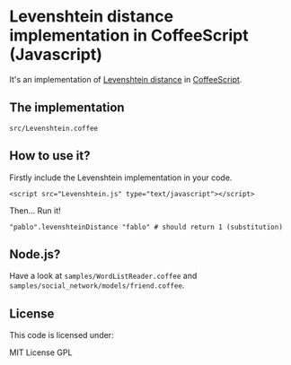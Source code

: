 # Levenshtein distance implementation in CoffeeScript (Javascript)

It's an implementation of [Levenshtein distance](http://en.wikipedia.org/wiki/Levenshtein_distance) in [CoffeeScript](http://coffeescript.org).

## The implementation

```src/Levenshtein.coffee```

## How to use it?

Firstly include the Levenshtein implementation in your code.

    <script src="Levenshtein.js" type="text/javascript"></script>

Then... Run it!

    "pablo".levenshteinDistance "fablo" # should return 1 (substitution)

## Node.js?

Have a look at ```samples/WordListReader.coffee``` and ```samples/social_network/models/friend.coffee```.

## License

This code is licensed under:

MIT License GPL